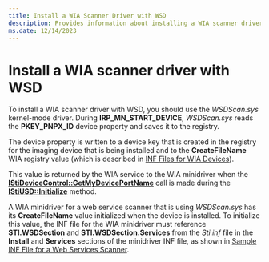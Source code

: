 ```yaml
---
title: Install a WIA Scanner Driver with WSD
description: Provides information about installing a WIA scanner driver with the *WSDScan.sys* kernel-mode driver.
ms.date: 12/14/2023
---
```


# Install a WIA scanner driver with WSD

To install a WIA scanner driver with WSD, you should use the *WSDScan.sys* kernel-mode driver. During **IRP_MN_START_DEVICE**, *WSDScan.sys* reads the **PKEY_PNPX_ID** device property and saves it to the registry.

 The device property is written to a device key that is created in the registry for the imaging device that is being installed and to the **CreateFileName** WIA registry value (which is described in [INF Files for WIA Devices](inf-files-for-wia-devices.md)).

This value is returned by the WIA service to the WIA minidriver when the [**IStiDeviceControl::GetMyDevicePortName**](/windows-hardware/drivers/ddi/stiusd/nf-stiusd-istidevicecontrol-getmydeviceportname) call is made during the [**IStiUSD::Initialize**](/windows-hardware/drivers/ddi/stiusd/nf-stiusd-istiusd-initialize) method.

A WIA minidriver for a web service scanner that is using *WSDScan.sys* has its **CreateFileName** value initialized when the device is installed. To initialize this value, the INF file for the WIA minidriver must reference **STI.WSDSection** and **STI.WSDSection.Services** from the *Sti.inf* file in the **Install** and **Services** sections of the minidriver INF file, as shown in [Sample INF File for a Web Services Scanner](sample-inf-file-for-a-web-services-scanner.md).
